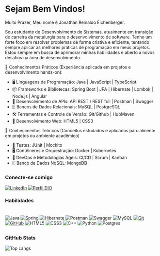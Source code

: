 # Sejam Bem Vindos!

Muito Prazer, Meu nome é Jonathan Reinaldo Eichenberger.

Sou estudante de Desenvolvimento de Sistemas, atualmente em transição de carreira da metalurgia para o desenvolvimento de software. Tenho um forte foco em resolver problemas de forma criativa e eficiente, tentando sempre aplicar as melhores práticas de programação em meus projetos. Estou sempre em busca de aprimorar minhas habilidades e aberto a novos desafios na área de desenvolvimento.

🔹 Conhecimentos Práticos (Experiência aplicada em projetos e desenvolvimento hands-on):
- 🖥️ Linguagens de Programação: Java | JavaScript | TypeScript
- 📦 Frameworks e Bibliotecas: Spring Boot | JPA | Hibernate | Lombok | Node.js | Angular
- 🔗 Desenvolvimento de APIs: API REST / REST full | Postman | Swagger
- 🗄️ Bancos de Dados Relacionais: MySQL | PostgreSQL
- 🛠️ Ferramentas e Controle de Versão: Git/Github | HubMaven
- 🎨 Desenvolvimento Web: HTML5 | CSS3

🔹 Conhecimentos Teóricos (Conceitos estudados e aplicados parcialmente em projetos ou ambiente acadêmico)

- 🧪 Testes: JUnit | Mockito
- 🖥️ Contêineres e Orquestração: Docker | Kubernetes
- 🚀 DevOps e Metodologias Ágeis: CI/CD | Scrum | Kanban
- 🗄️ Banco de Dados NoSQL: MongoDB

### Conecte-se comigo

[![LinkedIn](https://img.shields.io/badge/-LinkedIn-000?style=for-the-badge&logo=linkedin&logoColor=30A3DC)](https://www.https://www.linkedin.com/in/jonathan-eichenberger/)
[![Perfil DIO](https://img.shields.io/badge/-Meu%20Perfil%20na%20DIO-30A3DC?style=for-the-badge)](https://www.dio.me/users/djohnni)


### Habilidades
#
![Java](https://img.shields.io/badge/java-%23ED8B00.svg?style=for-the-badge&logo=openjdk&logoColor=white)
![Spring](https://img.shields.io/badge/spring-%236DB33F.svg?style=for-the-badge&logo=spring&logoColor=white)
![Hibernate](https://img.shields.io/badge/Hibernate-59666C?style=for-the-badge&logo=Hibernate&logoColor=white)
![Postman](https://img.shields.io/badge/Postman-FF6C37?style=for-the-badge&logo=postman&logoColor=white)
![Swagger](https://img.shields.io/badge/-Swagger-%23Clojure?style=for-the-badge&logo=swagger&logoColor=white)
![MySQL](https://img.shields.io/badge/mysql-4479A1.svg?style=for-the-badge&logo=mysql&logoColor=white)
[![Git](https://img.shields.io/badge/Git-000?style=for-the-badge&logo=git&logoColor=E94D5F)](https://git-scm.com/doc)
[![GitHub](https://img.shields.io/badge/GitHub-000?style=for-the-badge&logo=github&logoColor=30A3DC)](https://docs.github.com/)
![HTML5](https://img.shields.io/badge/HTML-000?style=for-the-badge&logo=html5&logoColor=30A3DC)
![CSS3](https://img.shields.io/badge/CSS3-000?style=for-the-badge&logo=css3&logoColor=E94D5F)
![C++](https://img.shields.io/badge/c++-%2300599C.svg?style=for-the-badge&logo=c%2B%2B&logoColor=white)
![Python](https://img.shields.io/badge/python-3670A0?style=for-the-badge&logo=python&logoColor=ffdd54)
![Postgres](https://img.shields.io/badge/postgres-%23316192.svg?style=for-the-badge&logo=postgresql&logoColor=white)
##
### GitHub Stats

![Top Langs](https://github-readme-stats-git-masterrstaa-rickstaa.vercel.app/api/top-langs/?username=jonathaneichenberger&layout=compact&bg_color=000&border_color=30A3DC&title_color=E94D5F&text_color=FFF&hide=portugol)

